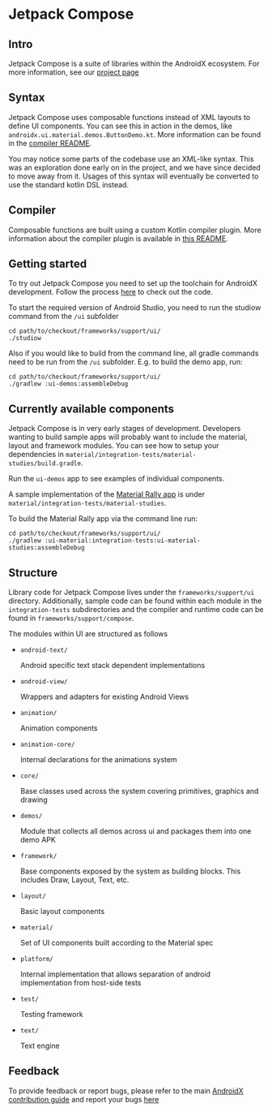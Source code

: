 # Jetpack Compose
## Intro
Jetpack Compose is a suite of libraries within the AndroidX ecosystem. For more information, see our [project page](https://developer.android.com/jetpackcompose)

## Syntax
Jetpack Compose uses composable functions instead of XML layouts to define UI components. You can see this in action in the demos, like `androidx.ui.material.demos.ButtonDemo.kt`. More information can be found in the [compiler README](https://android.googlesource.com/platform/frameworks/support/+/androidx-master-dev/compose/README.md).

You may notice some parts of the codebase use an XML-like syntax. This was an exploration done early on in the project, and we have since decided to move away from it. Usages of this syntax will eventually be converted to use the standard kotlin DSL instead.

## Compiler
Composable functions are built using a custom Kotlin compiler plugin. More information about the compiler plugin is available in [this README](https://android.googlesource.com/platform/frameworks/support/+/androidx-master-dev/compose/README.md).

## Getting started
To try out Jetpack Compose you need to set up the toolchain for AndroidX development. Follow the process [here](https://android.googlesource.com/platform/frameworks/support/+/androidx-master-dev/README.md) to check out the code.

To start the required version of Android Studio, you need to run the studiow command from the `/ui` subfolder

    cd path/to/checkout/frameworks/support/ui/
    ./studiow

Also if you would like to build from the command line, all gradle commands need to be run from the `/ui` subfolder.  E.g. to build the demo app, run:

    cd path/to/checkout/frameworks/support/ui/
    ./gradlew :ui-demos:assembleDebug

## Currently available components
Jetpack Compose is in very early stages of development. Developers wanting to build sample apps will probably want to include the material, layout and framework modules. You can see how to setup your dependencies in `material/integration-tests/material-studies/build.gradle`.

Run the `ui-demos` app to see examples of individual components. 

A sample implementation of the [Material Rally app](https://material.io/design/material-studies/rally.html) is under `material/integration-tests/material-studies`.

To build the Material Rally app via the command line run:

    cd path/to/checkout/frameworks/support/ui/
    ./gradlew :ui-material:integration-tests:ui-material-studies:assembleDebug


## Structure
Library code for Jetpack Compose lives under the `frameworks/support/ui` directory. Additionally, sample code can be found within each module in the `integration-tests` subdirectories and the compiler and runtime code can be found in `frameworks/support/compose`.

The modules within UI are structured as follows
* `android-text/`

   Android specific text stack dependent implementations
* `android-view/`

   Wrappers and adapters for existing Android Views
* `animation/`

   Animation components
* `animation-core/`

   Internal declarations for the animations system
* `core/`

   Base classes used across the system covering primitives, graphics and drawing
* `demos/`

   Module that collects all demos across ui and packages them into one demo APK
* `framework/`

   Base components exposed by the system as building blocks. This includes Draw, Layout, Text, etc.
* `layout/`

   Basic layout components
* `material/`

   Set of UI components built according to the Material spec
* `platform/`

   Internal implementation that allows separation of android implementation from host-side tests
* `test/`

   Testing framework
* `text/`

   Text engine

## Feedback
To provide feedback or report bugs, please refer to the main [AndroidX contribution guide](https://android.googlesource.com/platform/frameworks/support/+/androidx-master-dev/README.md) and report your bugs [here](https://issuetracker.google.com/issues/new?component=612128)
